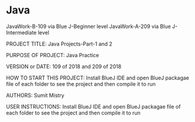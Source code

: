 # Java
JavaWork-B-109 via Blue J-Beginner level
JavaWork-A-209 via Blue J-Intermediate level

PROJECT TITLE: 			        Java Projects-Part-1 and 2

PURPOSE OF PROJECT:	      	Java Practice

VERSION or DATE:		      	109 of 2018	and 209 of 2018

HOW TO START THIS PROJECT:	Install BlueJ IDE and open BlueJ packagae file of each folder to see the project and then compile it to run

AUTHORS:			              Sumit Mistry

USER INSTRUCTIONS:	       	Install BlueJ IDE and open BlueJ packagae file of each folder to see the project and then compile it to run
